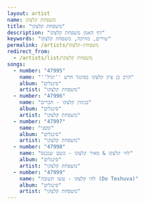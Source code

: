```yaml
---
layout: artist
name: משפחת קלצקו
title: "משפחת קלצקו"
description: "דף האמן משפחת קלצקו"
keywords: "שירים, מוזיקה, משפחת קלצקו"
permalink: /artists/משפחת-קלצקו
redirect_from:
  - /artists/list/משפחת קלצקו
songs:
  - number: "47995"
    name: "''הרב בן ציון קלצקו בסינגל חדש ''יגדל"
    album: "סינגלים"
    artist: "משפחת קלצקו"
  - number: "47996"
    name: "בנימין קלצקו - חברים"
    album: "סינגלים"
    artist: "משפחת קלצקו"
  - number: "47997"
    name: "ומפני"
    album: "סינגלים"
    artist: "משפחת קלצקו"
  - number: "47998"
    name: "לוזי קלצקו & מאיר קלצקו - כשם שנכנס"
    album: "סינגלים"
    artist: "משפחת קלצקו"
  - number: "47999"
    name: "לוזי קלצקו - עשו תשובה (Do Teshuva)"
    album: "סינגלים"
    artist: "משפחת קלצקו"
---
```

